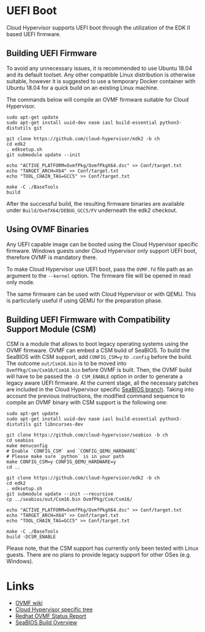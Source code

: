 # UEFI Boot

Cloud Hypervisor supports UEFI boot through the utilization of the EDK II based UEFI firmware. 

## Building UEFI Firmware

To avoid any unnecessary issues, it is recommended to use Ubuntu 18.04 and its default toolset. Any other compatible Linux distribution is otherwise suitable, however it is suggested to use a temporary Docker container with Ubuntu 18.04 for a quick build on an existing Linux machine.

The commands below will compile an OVMF firmware suitable for Cloud Hypervisor.

```shell
sudo apt-get update
sudo apt-get install uuid-dev nasm iasl build-essential python3-distutils git

git clone https://github.com/cloud-hypervisor/edk2 -b ch
cd edk2
. edksetup.sh
git submodule update --init

echo "ACTIVE_PLATFORM=OvmfPkg/OvmfPkgX64.dsc" >> Conf/target.txt
echo "TARGET_ARCH=X64" >> Conf/target.txt
echo "TOOL_CHAIN_TAG=GCC5" >> Conf/target.txt

make -C ./BaseTools
build
```

After the successful build, the resulting firmware binaries are available under `Build/OvmfX64/DEBUG_GCC5/FV` underneath the edk2 checkout.

## Using OVMF Binaries

Any UEFI capable image can be booted using the Cloud Hypervisor specific firmware. Windows guests under Cloud Hypervisor only support UEFI boot, therefore OVMF is mandatory there.

To make Cloud Hypervisor use UEFI boot, pass the `OVMF.fd` file path as an argument to the `--kernel` option. The firmware file will be opened in read only mode.

The same firmware can be used with Cloud Hypervisor or with QEMU. This is particularly useful if using QEMU for the preparation phase.

## Building UEFI Firmware with Compatibility Support Module (CSM)

CSM is a module that allows to boot legacy operating systems using the OVMF firmware. OVMF can embed a CSM build of SeaBIOS. To build the SeaBIOS with CSM support, add `CONFIG_CSM=y` to `.config` before the build. The outcome `out/Csm16.bin` is to be moved into `OvmfPkg/Csm/Csm16/Csm16.bin` before OVMF is built. Then, the OVMF build will have to be passed the `-D CSM_ENABLE` option in order to generate a legacy aware UEFI firmware. At the current stage, all the necessary patches are included in the Cloud Hypervisor specific [SeaBIOS branch](https://github.com/cloud-hypervisor/seabios/tree/ch). Taking into account the previous instructions, the modified command sequence to compile an OVMF binary with CSM support is the following one:

```shell
sudo apt-get update
sudo apt-get install uuid-dev nasm iasl build-essential python3-distutils git libncurses-dev

git clone https://github.com/cloud-hypervisor/seabios -b ch
cd seabios
make menuconfig
# Enable `CONFIG_CSM` and `CONFIG_QEMU_HARDWARE`
# Please make sure `python` is in your path
make CONFIG_CSM=y CONFIG_QEMU_HARDWARE=y
cd ..

git clone https://github.com/cloud-hypervisor/edk2 -b ch
cd edk2
. edksetup.sh
git submodule update --init --recursive
cp ../seabios/out/Csm16.bin OvmfPkg/Csm/Csm16/

echo "ACTIVE_PLATFORM=OvmfPkg/OvmfPkgX64.dsc" >> Conf/target.txt
echo "TARGET_ARCH=X64" >> Conf/target.txt
echo "TOOL_CHAIN_TAG=GCC5" >> Conf/target.txt

make -C ./BaseTools
build -DCSM_ENABLE

```

Please note, that the CSM support has currently only been tested with Linux guests. There are no plans to provide legacy support for other OSes (e.g. Windows).

# Links

- [OVMF wiki](https://github.com/tianocore/tianocore.github.io/wiki/OVMF) 
- [Cloud Hypervisor specific tree](https://github.com/cloud-hypervisor/edk2/tree/ch)
- [Redhat OVMF Status Report](https://access.redhat.com/sites/default/files/attachments/ovmf-whtepaper-031815.pdf)
- [SeaBIOS Build Overview](https://www.seabios.org/Build_overview#Build_as_a_UEFI_Compatibility_Support_Module_.28CSM.29)
